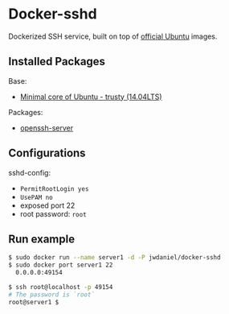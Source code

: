 # Docker-sshd

Dockerized SSH service, built on top of [official Ubuntu](https://registry.hub.docker.com/_/ubuntu/) images.

## Installed Packages

Base:
  - [Minimal core of Ubuntu - trusty (14.04LTS)](http://packages.ubuntu.com/trusty/ubuntu-minimal)

Packages:
  - [openssh-server](https://help.ubuntu.com/community/SSH/OpenSSH/Configuring)

## Configurations

sshd-config:
  - `PermitRootLogin yes`
  - `UsePAM no`
  - exposed port 22
  - root password: `root`

## Run example

```bash
$ sudo docker run --name server1 -d -P jwdaniel/docker-sshd
$ sudo docker port server1 22
  0.0.0.0:49154

$ ssh root@localhost -p 49154
# The password is `root`
root@server1 $
```

